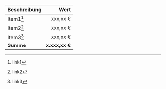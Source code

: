 | Beschreibung |           Wert |
| ------------ | -------------: |
| Item1[^1]    |       xxx,xx € |
| Item2[^2]    |       xxx,xx € |
| Item3[^3]    |       xxx,xx € |
| **Summe**    | **x.xxx,xx €** |

[^1]: link1
[^2]: link2
[^3]: link3
